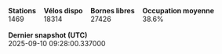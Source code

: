 <div style="display:flex;gap:16px;flex-wrap:wrap;margin:8px 0 16px 0">
  <div><b>Stations</b><br/>1469</div>
  <div><b>Vélos dispo</b><br/>18314</div>
  <div><b>Bornes libres</b><br/>27426</div>
  <div><b>Occupation moyenne</b><br/>38.6%</div>
  <div><b>Dernier snapshot (UTC)</b><br/>2025-09-10 09:28:00.337000</div>
</div>